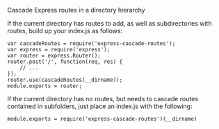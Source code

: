 Cascade Express routes in a directory hierarchy

If the current directory has routes to add, as well as subdirectories with
routes, build up your index.js as follows:

    var cascadeRoutes = require('express-cascade-routes');
    var express = require('express');
    var router = express.Router();
    router.post('/', function(req, res) {
        // ...
    });
    router.use(cascadeRoutes(__dirname));
    module.exports = router;

If the current directory has no routes, but needs to cascade routes
contained in subfolders, just place an index.js with the following:

    module.exports = require('express-cascade-routes')(__dirname)

